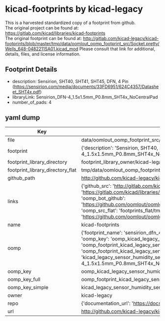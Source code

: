 # kicad-footprints by kicad-legacy  
This is a harvested standardized copy of a footprint from github.  
The original project can be found at:  
https://gitlab.com/kicad/libraries/kicad-footprints  
The original footprint can be found at:
http://gitlab.com/kicad-legacy/kicad-footprints/blob/master/tmp/data/oomlout_oomp_footprint_src/Socket.pretty/Wells_648-0482211SA01.kicad_mod
Please consult that link for additional, details, files, and license information.  
## Footprint Details
* description: Sensirion, SHT40, SHT41, SHT45, DFN, 4 Pin (https://sensirion.com/media/documents/33FD6951/624C4357/Datasheet_SHT4x.pdf)  
* libraryLink: Sensirion_DFN-4_1.5x1.5mm_P0.8mm_SHT4x_NoCentralPad  
* number_of_pads: 4  
## yaml dump  
| Key | Value |  
| --- | --- |  
| file | data/oomlout_oomp_footprint_src/kicad-footprints/Sensor_Humidity.pretty/Sensirion_DFN-4_1.5x1.5mm_P0.8mm_SHT4x_NoCentralPad.kicad_mod |  
| footprint | {'description': 'Sensirion, SHT40, SHT41, SHT45, DFN, 4 Pin (https://sensirion.com/media/documents/33FD6951/624C4357/Datasheet_SHT4x.pdf)', 'libraryLink': 'Sensirion_DFN-4_1.5x1.5mm_P0.8mm_SHT4x_NoCentralPad', 'number_of_pads': 4} |  
| footprint_library_directory | footprint_library_owner/kicad-legacy_kicad-footprints |  
| footprint_library_directory_flat | tmp/data/oomlout_oomp_footprint_src/footprints_flat/kicad_legacy_sensor_humidity_sensirion_dfn_4_1_5x1_5mm_p0_8mm_sht4x_nocentralpad/working |  
| github_path | http://github.com/kicad-legacy/kicad-footprints/blob/master/tmp/data/oomlout_oomp_footprint_src/Sensor_Humidity.pretty/Sensirion_DFN-4_1.5x1.5mm_P0.8mm_SHT4x_NoCentralPad.kicad_mod |  
| links | {'github_src': 'http://gitlab.com/kicad-legacy/kicad-footprints/blob/master/tmp/data/oomlout_oomp_footprint_src/Socket.pretty/Wells_648-0482211SA01.kicad_mod', 'github_src_repo': 'https://gitlab.com/kicad/libraries/kicad-footprints', 'oomp_bot': 'tmp/data/oomlout_oomp_footprint_src/footprints/kicad_legacy_sensor_humidity_sensirion_dfn_4_1_5x1_5mm_p0_8mm_sht4x_nocentralpad/working', 'oomp_bot_github': 'https://github.com/oomlout/oomlout_oomp_footprint_bot/tree/main/tmp/data/oomlout_oomp_footprint_src/footprints/kicad_legacy_sensor_humidity_sensirion_dfn_4_1_5x1_5mm_p0_8mm_sht4x_nocentralpad/working', 'oomp_src_flat': 'footprints_flat/tmp/data/oomlout_oomp_footprint_src/footprints_flat/kicad_legacy_sensor_humidity_sensirion_dfn_4_1_5x1_5mm_p0_8mm_sht4x_nocentralpad/working', 'oomp_src_flat_github': 'https://github.com/oomlout/oomlout_oomp_footprint_src/tree/main/tmp/data/oomlout_oomp_footprint_src/footprints_flat/kicad_legacy_sensor_humidity_sensirion_dfn_4_1_5x1_5mm_p0_8mm_sht4x_nocentralpad/working'} |  
| name | kicad-footprints |  
| oomp | {'footprint_name': 'sensirion_dfn_4_1_5x1_5mm_p0_8mm_sht4x_nocentralpad', 'library_name': 'sensor_humidity', 'md5': 'f8ecffe84c9f974df4ed1f7fe8927543', 'md5_10': 'f8ecffe84c', 'md5_5': 'f8ecf', 'md5_6': 'f8ecff', 'oomp_key': 'oomp_kicad_legacy_sensor_humidity_sensirion_dfn_4_1_5x1_5mm_p0_8mm_sht4x_nocentralpad', 'oomp_key_extra': 'oomp_footprint_kicad_legacy_sensor_humidity_sensirion_dfn_4_1_5x1_5mm_p0_8mm_sht4x_nocentralpad', 'oomp_key_full': 'oomp_footprint_kicad_legacy_sensor_humidity_sensirion_dfn_4_1_5x1_5mm_p0_8mm_sht4x_nocentralpad_f8ecff', 'oomp_key_simple': 'kicad_legacy_sensor_humidity_sensirion_dfn_4_1_5x1_5mm_p0_8mm_sht4x_nocentralpad', 'original_filename': 'data/oomlout_oomp_footprint_src/kicad-footprints/Sensor_Humidity.pretty/Sensirion_DFN-4_1.5x1.5mm_P0.8mm_SHT4x_NoCentralPad.kicad_mod', 'owner_name': 'kicad_legacy'} |  
| oomp_key | oomp_kicad_legacy_sensor_humidity_sensirion_dfn_4_1_5x1_5mm_p0_8mm_sht4x_nocentralpad |  
| oomp_key_full | oomp_footprint_kicad_legacy_sensor_humidity_sensirion_dfn_4_1_5x1_5mm_p0_8mm_sht4x_nocentralpad |  
| oomp_key_simple | kicad_legacy_sensor_humidity_sensirion_dfn_4_1_5x1_5mm_p0_8mm_sht4x_nocentralpad |  
| owner | kicad-legacy |  
| repo | {'documentation_url': 'https://docs.github.com/rest/repos/repos#get-a-repository', 'message': 'Not Found'} |  
| url | http://github.com/kicad-legacy/kicad-footprints |  

